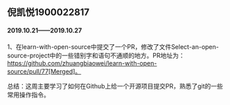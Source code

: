 ## 倪凯悦1900022817

#### 2019.10.21——2019.10.27

1、在learn-with-open-source中提交了一个PR，修改了文件Select-an-open-source-project中的一些错别字和语句不通顺的地方。PR地址为：https://github.com/zhuangbiaowei/learn-with-open-source/pull/77[Merged]。

总结：这周主要学习了如何在Github上给一个开源项目提交PR，熟悉了git的一些常用操作指令。


